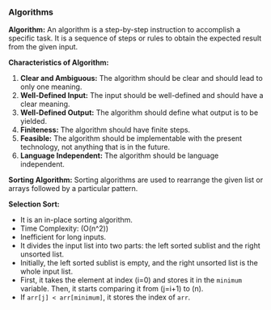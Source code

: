 ### Algorithms

**Algorithm:**
An algorithm is a step-by-step instruction to accomplish a specific task. It is a sequence of steps or rules to obtain the expected result from the given input.

**Characteristics of Algorithm:**
1. **Clear and Ambiguous:** The algorithm should be clear and should lead to only one meaning.
2. **Well-Defined Input:** The input should be well-defined and should have a clear meaning.
3. **Well-Defined Output:** The algorithm should define what output is to be yielded.
4. **Finiteness:** The algorithm should have finite steps.
5. **Feasible:** The algorithm should be implementable with the present technology, not anything that is in the future.
6. **Language Independent:** The algorithm should be language independent.

**Sorting Algorithm:**
Sorting algorithms are used to rearrange the given list or arrays followed by a particular pattern.

**Selection Sort:**
- It is an in-place sorting algorithm.
- Time Complexity: \(O(n^2)\)
- Inefficient for long inputs.
- It divides the input list into two parts: the left sorted sublist and the right unsorted list.
- Initially, the left sorted sublist is empty, and the right unsorted list is the whole input list.
- First, it takes the element at index \(i=0\) and stores it in the `minimum` variable. Then, it starts comparing it from \(j=i+1\) to \(n\).
- If `arr[j] < arr[minimum]`, it stores the index of `arr`.